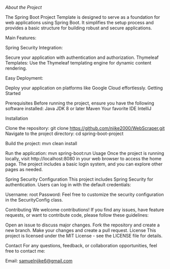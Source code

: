 *About the Project*

The Spring Boot Project Template is designed to serve as a foundation for web applications using Spring Boot. It simplifies the setup process and provides a basic structure for building robust and secure applications.

Main Features:

Spring Security Integration:

Secure your application with authentication and authorization.
Thymeleaf Templates: Use the Thymeleaf templating engine for dynamic content rendering.

Easy Deployment: 

Deploy your application on platforms like Google Cloud effortlessly.
Getting Started


Prerequisites
Before running the project, ensure you have the following software installed:
Java JDK 8 or later
Maven
Your favorite IDE IntelliJ


Installation


Clone the repository: git clone https://github.com/njike2000/WebScraper.git
Navigate to the project directory: cd spring-boot-project

Build the project: mvn clean install

Run the application: mvn spring-boot:run
Usage
Once the project is running locally, visit http://localhost:8080 in your web browser to access the home page. The project includes a basic login system, and you can explore other pages as needed.

Spring Security Configuration
This project includes Spring Security for authentication. Users can log in with the default credentials:

Username: root
Password: 
Feel free to customize the security configuration in the SecurityConfig class.

Contributing
We welcome contributions! If you find any issues, have feature requests, or want to contribute code, please follow these guidelines:

Open an issue to discuss major changes.
Fork the repository and create a new branch.
Make your changes and create a pull request.
License
This project is licensed under the MIT License - see the LICENSE file for details.

Contact
For any questions, feedback, or collaboration opportunities, feel free to contact me:

Email: samuelnjike6@gmail.com
